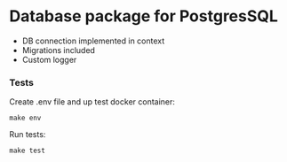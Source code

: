 # Database package for PostgresSQL

- DB connection implemented in context
- Migrations included
- Custom logger

### Tests

Create .env file and up test docker container:
    
    make env

Run tests: 

    make test
